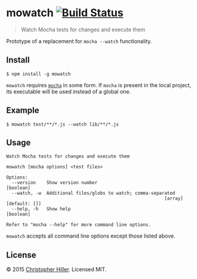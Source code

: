 # mowatch [![Build Status](https://travis-ci.org/mochajs/mowatch.svg?branch=master)](https://travis-ci.org/mochajs/mowatch)

> Watch Mocha tests for changes and execute them 

Prototype of a replacement for `mocha --watch` functionality.

## Install

```shell
$ npm install -g mowatch
```

`mowatch` requires [`mocha`](https://mochajs.org) in some form.  If `mocha` is present in the local project, its executable will be used instead of a global one.

## Example

```shell
$ mowatch test/**/*.js --watch lib/**/*.js
```

## Usage

```
Watch Mocha tests for changes and execute them

mowatch [mocha options] <test files>

Options:
  --version    Show version number                                     [boolean]
  --watch, -w  Additional files/globs to watch; comma-separated
                                                           [array] [default: []]
  --help, -h   Show help                                               [boolean]

Refer to "mocha --help" for more command line options.
```

`mowatch` accepts all command line options except those listed above.

## License

© 2015 [Christopher Hiller](https://mochajs.org).  Licensed MIT.
